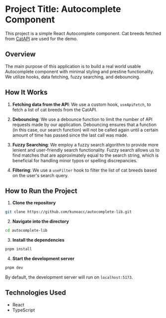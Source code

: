 # Project Title: Autocomplete Component

This project is a simple React Autocomplete component. Cat breeds fetched from [CatAPI](https://developers.thecatapi.com/) are used for the demo.

## Overview

The main purpose of this application is to build a real world usable Autocomplete component with minimal styling and prestine functionality. We utilize hooks, data fetching, fuzzy searching, and debouncing. 

## How It Works

1. **Fetching data from the API**: We use a custom hook, `useApiFetch`, to fetch a list of cat breeds from the CatAPI.

2. **Debouncing**: We use a debounce function to limit the number of API requests made by our application. Debouncing ensures that a function (in this case, our search function) will not be called again until a certain amount of time has passed since the last call was made.

3. **Fuzzy Searching**: We employ a fuzzy search algorithm to provide more lenient and user-friendly search functionality. Fuzzy search allows us to find matches that are approximately equal to the search string, which is beneficial for handling minor typos or spelling discrepancies.

4. **Filtering**: We use a `useFilter` hook to filter the list of cat breeds based on the user's search query. 

## How to Run the Project

1. **Clone the repository**

```bash
git clone https://github.com/kunoacc/autocomplete-lib.git
```

2. **Navigate into the directory**

```bash
cd autocomplete-lib
```

3. **Install the dependencies**

```bash
pnpm install
```

4. **Start the development server**

```bash
pnpm dev
```

By default, the development server will run on `localhost:5173`.

## Technologies Used

- React
- TypeScript
